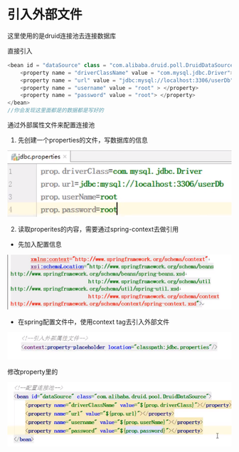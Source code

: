 # 引入外部文件

这里使用的是druid连接池去连接数据库

直接引入

```java
<bean id = "dataSource" class = "com.alibaba.druid.poll.DruidDataSource">
    <property name = "driverClassName" value = "com.mysql.jdbc.Driver"></property>
    <property name = "url" value = "jdbc:mysql://localhost:3306/userDb"></property>
    <property name = "username" value = "root" > </property>
    <property name = "password" value = "root"> </property>
</bean>
//你会发现这里面都是的数据都是写好的 
```

通过外部属性文件来配置连接池

1. 先创建一个properties的文件，写数据库的信息

![](.gitbook/assets/image%20%2822%29.png)

2. 读取properites的内容，需要通过spring-context去做引用

* 先加入配置信息

![](.gitbook/assets/image%20%2828%29.png)

* 在spring配置文件中，使用context tag去引入外部文件

![](.gitbook/assets/image%20%2830%29.png)

修改property里的

![](.gitbook/assets/image%20%2824%29.png)

